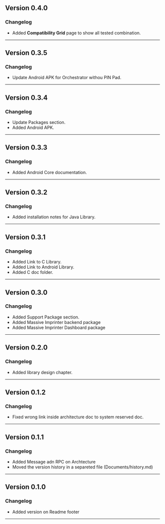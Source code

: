 Version 0.4.0
---
### Changelog
* Added **Compatibility Grid** page to show all tested combination.
___
Version 0.3.5
---
### Changelog
* Update Android APK for Orchestrator withou PIN Pad.
___

Version 0.3.4
---
### Changelog
* Update Packages section.
* Added Android APK.
___

Version 0.3.3
---
### Changelog
* Added Android Core documentation.
___

Version 0.3.2
---
### Changelog
* Added installation notes for Java Library.
___

Version 0.3.1
---
### Changelog
* Added Link to C Library.
* Added Link to Android Library.
* Added C doc folder.
___

Version 0.3.0
---
### Changelog
* Added Support Package section.
* Added Massive Imprinter backend package
* Added Massive Imprinter Dashboard package
___

Version 0.2.0
---
### Changelog
* Added library design chapter.
___

Version 0.1.2
---
### Changelog
* Fixed wrong link inside architecture doc to system reserved doc.
___

Version 0.1.1
---
### Changelog
* Added Message adn RPC on Archtecture
* Moved the version history in a separeted file (Documents/history.md)
___

## Version 0.1.0
### Changelog
* Added version on Readme footer
___